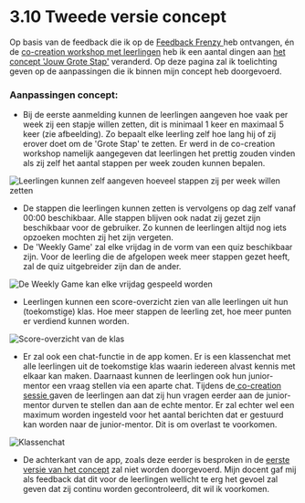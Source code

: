 # 3.10 Tweede versie concept

Op basis van de feedback die ik op de [Feedback Frenzy ](5.2-feedback-frenzy.md)heb ontvangen, én de [co-creation workshop met leerlingen](3.9-brainstormsessie-met-leerlingen.md) heb ik een aantal dingen aan [het concept 'Jouw Grote Stap'](5.1-eerste-versie-concept.md) veranderd. Op deze pagina zal ik toelichting geven op de aanpassingen die ik binnen mijn concept heb doorgevoerd.

### Aanpassingen concept:

* Bij de eerste aanmelding kunnen de leerlingen aangeven hoe vaak per week zij een stapje willen zetten, dit is minimaal 1 keer en maximaal 5 keer \(zie afbeelding\). Zo bepaalt elke leerling zelf hoe lang hij of zij erover doet om de 'Grote Stap' te zetten. Er werd in de co-creation workshop namelijk aangegeven dat leerlingen het prettig zouden vinden als zij zelf het aantal stappen per week zouden kunnen bepalen.

![Leerlingen kunnen zelf aangeven hoeveel stappen zij per week willen zetten](../.gitbook/assets/7-copy.png)

* De stappen die leerlingen kunnen zetten is vervolgens op dag zelf vanaf 00:00 beschikbaar. Alle stappen blijven ook nadat zij gezet zijn beschikbaar voor de gebruiker. Zo kunnen de leerlingen altijd nog iets opzoeken mochten zij het zijn vergeten.
* De 'Weekly Game' zal elke vrijdag in de vorm van een quiz beschikbaar zijn. Voor de leerling die de afgelopen week meer stappen gezet heeft, zal de quiz uitgebreider zijn dan de ander.

![De Weekly Game kan elke vrijdag gespeeld worden](../.gitbook/assets/overzicht-copy.png)

* Leerlingen kunnen een score-overzicht zien van alle leerlingen uit hun \(toekomstige\) klas. Hoe meer stappen de leerling zet, hoe meer punten er verdiend kunnen worden.

![Score-overzicht van de klas](../.gitbook/assets/12.png)

* Er zal ook een chat-functie in de app komen. Er is een klassenchat met alle leerlingen uit de toekomstige klas waarin iedereen alvast kennis met elkaar kan maken. Daarnaast kunnen de leerlingen ook hun junior-mentor een vraag stellen via een aparte chat. Tijdens de[ co-creation sessie ](3.9-brainstormsessie-met-leerlingen.md)gaven de leerlingen aan dat zij hun vragen eerder aan de junior-mentor durven te stellen dan aan de echte mentor. Er zal echter wel een maximum worden ingesteld voor het aantal berichten dat er gestuurd kan worden naar de junior-mentor. Dit is om overlast te voorkomen.

![Klassenchat](../.gitbook/assets/13.png)

* De achterkant van de app, zoals deze eerder is besproken in de [eerste versie van het concept](5.1-eerste-versie-concept.md) zal niet worden doorgevoerd. Mijn docent gaf mij als feedback dat dit voor de leerlingen wellicht te erg het gevoel zal geven dat zij continu worden gecontroleerd, dit wil ik voorkomen.  

